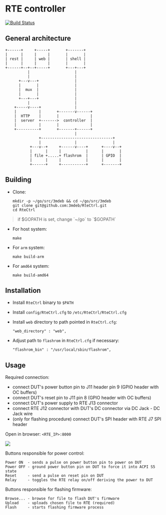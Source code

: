 RTE controller
==============

[![Build Status](https://travis-ci.com/3mdeb/RteCtrl.svg?branch=master)](https://travis-ci.com/3mdeb/RteCtrl)

## General architecture

```
+------+     +-----+       +-------+
|      |     |     |       |       |
| rest |     | web |       | shell |
|      |     |     |       |       |
+------+--+--+-----+       +---+---+
          |                    |
          |                    |
      +---v---+                |
      |       |                |
      |  mux  |                |
      |       |                |
      +---+---+                |
          |                    |
    +-----v----+               |
    |          |       +-------v------+
    |  HTTP    |       |              |
    |  server  +------->  controller  |
    |          |       |              |
    +----------+       +-------+------+
                               |
               +--------------------------------+
               |               |                |
           +---v--+     +------v----+      +----v--+
           |      |     |           |      |       |
           | file +.....+ flashrom  |      | GPIO  |
           |      |     |           |      |       |
           +------+     +-----------+      +-------+
```

## Building

* Clone:

  ```
  mkdir -p ~/go/src/3mdeb && cd ~/go/src/3mdeb
  git clone git@github.com:3mdeb/RteCtrl.git
  cd RteCtrl
  ```

> if $GOPATH is set, change `~/go` to `$GOPATH`

* For host system:

  ```
  make
  ```

* For `arm` system:

  ```
  make build-arm
  ```

* For `amd64` system:

  ```
  make build-amd64
  ```

## Installation

* Install `RteCtrl` binary to `$PATH`

* Install `config/RteCtrl.cfg` to `/etc/RteCtrl/RteCtrl.cfg`

* Install `web` directory to path pointed in `RteCtrl.cfg`:

  ```
  "web_directory" : "web",
  ```

* Adjust path to `flashrom` in `RteCtrl.cfg` if necessary:

  ```
  "flashrom_bin" : "/usr/local/sbin/flashrom",
  ```

## Usage

Required connection:
* connect DUT's power button pin to J11 header pin 9 (GPIO header with OC
buffers)
* connect DUT's reset pin to J11 pin 8 (GPIO header with OC buffers)
* connect DUT's power supply to RTE J13 connector
* connect RTE J12 connector with DUT's DC connector via DC Jack - DC Jack wire
* (only for flashing procedure) connect DUT's SPI header with RTE J7 SPI header

Open in browser: `<RTE_IP>:8000`

![](https://3mdeb.com/wp-content/uploads/2019/02/REST-API.png)

Buttons responsible for power control:

```
Power ON  - sends a pulse on power button pin to power on DUT
Power OFF - ground power button pin on DUT to force it into ACPI S5 state
Reset     - send a pulse on reset pin on DUT
Relay     - toggles the RTE relay on/off deriving the power to DUT
```

Buttons responsible for flashing firmware:

```
Browse... - browse for file to flash DUT's firmware
Upload    - uploads chosen file to RTE (required)
Flash     - starts flashing firmware process
```
